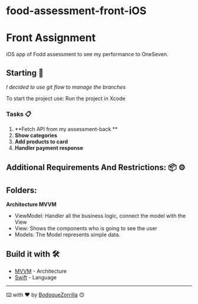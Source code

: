 # food-assessment-front-iOS
# Front Assignment
iOS app of Fodd assessment to see my performance to OneSeven.

## Starting 🚀

_I decided to use git flow to manage the branches_

To start the project use:
Run the project in Xcode

### Tasks 📋

1. **Fetch API from my assessment-back **
2. **Show categories**
3. **Add products to card**
4. **Handler payment response**

## Additional Requirements And Restrictions: 📦 ⚙️


## Folders:
**Architecture MVVM**
 - ViewModel: Handler all the business logic, connect the model with the View
 - View: Shows the components who is going to see the user
 - Models: The Model represents simple data.


## Build it with 🛠️

* [MVVM](https://medium.com/@abhilash.mathur1891/mvvm-in-ios-swift-aa1448a66fb4) - Architecture
* [Swift](https://developer.apple.com/swift/) - Language


---
⌨️ with ❤️ by [BodoqueZorrilla](https://www.linkedin.com/in/sergio-eduardo-zorrilla-arellano-78bb0994/) 😊

